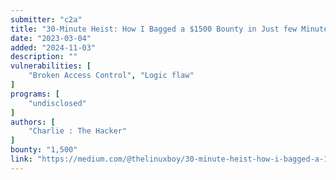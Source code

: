```yaml
---
submitter: "c2a"
title: "30-Minute Heist: How I Bagged a $1500 Bounty in Just few Minutes!"
date: "2023-03-04"
added: "2024-11-03"
description: ""
vulnerabilities: [
    "Broken Access Control", "Logic flaw"
]
programs: [
    "undisclosed"
]
authors: [
    "Charlie : The Hacker"
]
bounty: "1,500"
link: "https://medium.com/@thelinuxboy/30-minute-heist-how-i-bagged-a-1500-bounty-in-just-few-minutes-48753eb2028e"
---
```




